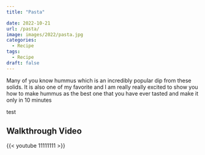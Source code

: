 ```yaml
---
title: "Pasta"

date: 2022-10-21
url: /pasta/
image: images/2022/pasta.jpg
categories:
  - Recipe
tags:
  - Recipe
draft: false
---
```

Many of you know hummus which is an incredibly popular dip from these solids. It is also one of my favorite and I am really really excited to show you how to make hummus as the best one that you have ever tasted and make it only in 10 minutes
<!--more-->

test

## Walkthrough Video

{{< youtube 11111111 >}}